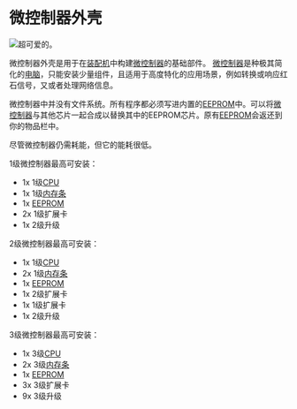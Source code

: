 # 微控制器外壳

![超可爱的。](oredict:oc:microcontrollerCase1)

微控制器外壳是用于在[装配机](../block/assembler.md)中构建[微控制器](../block/microcontroller.md)的基础部件。 [微控制器](../block/microcontroller.md)是种极其简化的[电脑](../general/computer.md)，只能安装少量组件，且适用于高度特化的应用场景，例如转换或响应红石信号，又或者处理网络信息。

微控制器中并没有文件系统。所有程序都必须写进内置的[EEPROM](eeprom.md)中。可以将[微控制器](../block/microcontroller.md)与其他芯片一起合成以替换其中的EEPROM芯片。原有[EEPROM](../item/eeprom.md)会返还到你的物品栏中。

尽管微控制器仍需耗能，但它的能耗很低。

1级微控制器最高可安装：
- 1x 1级[CPU](cpu1.md)
- 1x 1级[内存条](ram1.md)
- 1x [EEPROM](eeprom.md)
- 2x 1级扩展卡
- 1x 2级升级

2级微控制器最高可安装：
- 1x 1级[CPU](cpu1.md)
- 2x 1级[内存条](ram1.md)
- 1x [EEPROM](eeprom.md)
- 1x 2级扩展卡
- 1x 1级扩展卡
- 1x 2级升级

3级微控制器最高可安装：
- 1x 3级[CPU](cpu3.md)
- 2x 3级[内存条](ram5.md)
- 1x [EEPROM](eeprom.md)
- 3x 3级扩展卡
- 9x 3级升级
